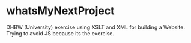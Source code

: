 # whatsMyNextProject
DHBW (University) exercise using XSLT and XML for building a Website. Trying to avoid JS because its the exercise.
